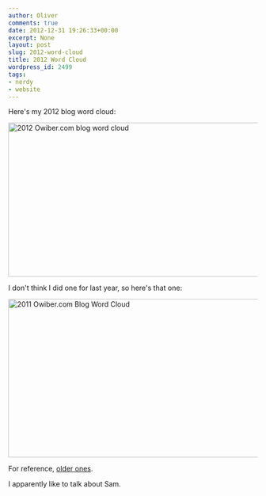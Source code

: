 ```yaml
---
author: Oliver
comments: true
date: 2012-12-31 19:26:33+00:00
excerpt: None
layout: post
slug: 2012-word-cloud
title: 2012 Word Cloud
wordpress_id: 2499
tags:
- nerdy
- website
---
```


Here's my 2012 blog word cloud:

<a href="http://www.flickr.com/photos/owiber/8331162416/" title="2012 Owiber.com blog word cloud by owiber, on Flickr"><img src="https://farm9.staticflickr.com/8216/8331162416_3e43dbc98c_z.jpg" width="640" height="311" alt="2012 Owiber.com blog word cloud"></a>

I don't think I did one for last year, so here's that one:

<a href="http://www.flickr.com/photos/owiber/8331184074/" title="2011 Owiber.com Blog Word Cloud by owiber, on Flickr"><img src="https://farm9.staticflickr.com/8503/8331184074_c166097287_z.jpg" width="640" height="320" alt="2011 Owiber.com Blog Word Cloud"></a>

For reference, <a href="https://www.owiber.com/2011/01/11/im-back-2/">older ones</a>.

I apparently like to talk about Sam.
